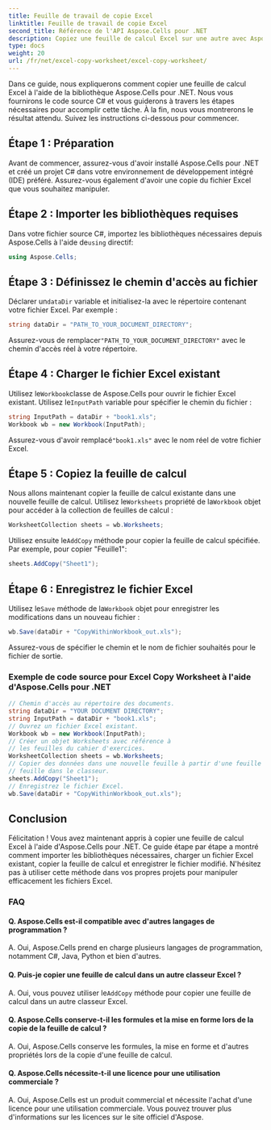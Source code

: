 ```yaml
---
title: Feuille de travail de copie Excel
linktitle: Feuille de travail de copie Excel
second_title: Référence de l'API Aspose.Cells pour .NET
description: Copiez une feuille de calcul Excel sur une autre avec Aspose.Cells pour .NET.
type: docs
weight: 20
url: /fr/net/excel-copy-worksheet/excel-copy-worksheet/
---
```


Dans ce guide, nous expliquerons comment copier une feuille de calcul Excel à l'aide de la bibliothèque Aspose.Cells pour .NET. Nous vous fournirons le code source C# et vous guiderons à travers les étapes nécessaires pour accomplir cette tâche. À la fin, nous vous montrerons le résultat attendu. Suivez les instructions ci-dessous pour commencer.

## Étape 1 : Préparation

Avant de commencer, assurez-vous d'avoir installé Aspose.Cells pour .NET et créé un projet C# dans votre environnement de développement intégré (IDE) préféré. Assurez-vous également d'avoir une copie du fichier Excel que vous souhaitez manipuler.

## Étape 2 : Importer les bibliothèques requises

 Dans votre fichier source C#, importez les bibliothèques nécessaires depuis Aspose.Cells à l'aide de`using` directif:

```csharp
using Aspose.Cells;
```

## Étape 3 : Définissez le chemin d'accès au fichier

 Déclarer un`dataDir` variable et initialisez-la avec le répertoire contenant votre fichier Excel. Par exemple :

```csharp
string dataDir = "PATH_TO_YOUR_DOCUMENT_DIRECTORY";
```

 Assurez-vous de remplacer`"PATH_TO_YOUR_DOCUMENT_DIRECTORY"` avec le chemin d'accès réel à votre répertoire.

## Étape 4 : Charger le fichier Excel existant

 Utilisez le`Workbook`classe de Aspose.Cells pour ouvrir le fichier Excel existant. Utilisez le`InputPath` variable pour spécifier le chemin du fichier :

```csharp
string InputPath = dataDir + "book1.xls";
Workbook wb = new Workbook(InputPath);
```

 Assurez-vous d'avoir remplacé`"book1.xls"` avec le nom réel de votre fichier Excel.

## Étape 5 : Copiez la feuille de calcul

 Nous allons maintenant copier la feuille de calcul existante dans une nouvelle feuille de calcul. Utilisez le`Worksheets` propriété de la`Workbook` objet pour accéder à la collection de feuilles de calcul :

```csharp
WorksheetCollection sheets = wb.Worksheets;
```

 Utilisez ensuite le`AddCopy` méthode pour copier la feuille de calcul spécifiée. Par exemple, pour copier "Feuille1":

```csharp
sheets.AddCopy("Sheet1");
```

## Étape 6 : Enregistrez le fichier Excel

 Utilisez le`Save` méthode de la`Workbook` objet pour enregistrer les modifications dans un nouveau fichier :

```csharp
wb.Save(dataDir + "CopyWithinWorkbook_out.xls");
```

Assurez-vous de spécifier le chemin et le nom de fichier souhaités pour le fichier de sortie.

### Exemple de code source pour Excel Copy Worksheet à l'aide d'Aspose.Cells pour .NET 

```csharp
// Chemin d'accès au répertoire des documents.
string dataDir = "YOUR DOCUMENT DIRECTORY";
string InputPath = dataDir + "book1.xls";
// Ouvrez un fichier Excel existant.
Workbook wb = new Workbook(InputPath);
// Créer un objet Worksheets avec référence à
// les feuilles du cahier d'exercices.
WorksheetCollection sheets = wb.Worksheets;
// Copier des données dans une nouvelle feuille à partir d'une feuille existante
// feuille dans le classeur.
sheets.AddCopy("Sheet1");
// Enregistrez le fichier Excel.
wb.Save(dataDir + "CopyWithinWorkbook_out.xls");
```

## Conclusion

Félicitation ! Vous avez maintenant appris à copier une feuille de calcul Excel à l'aide d'Aspose.Cells pour .NET. Ce guide étape par étape a montré comment importer les bibliothèques nécessaires, charger un fichier Excel existant, copier la feuille de calcul et enregistrer le fichier modifié. N'hésitez pas à utiliser cette méthode dans vos propres projets pour manipuler efficacement les fichiers Excel.

### FAQ

#### Q. Aspose.Cells est-il compatible avec d'autres langages de programmation ?

A. Oui, Aspose.Cells prend en charge plusieurs langages de programmation, notamment C#, Java, Python et bien d'autres.

#### Q. Puis-je copier une feuille de calcul dans un autre classeur Excel ?

A.  Oui, vous pouvez utiliser le`AddCopy` méthode pour copier une feuille de calcul dans un autre classeur Excel.

#### Q. Aspose.Cells conserve-t-il les formules et la mise en forme lors de la copie de la feuille de calcul ?

A. Oui, Aspose.Cells conserve les formules, la mise en forme et d'autres propriétés lors de la copie d'une feuille de calcul.

#### Q. Aspose.Cells nécessite-t-il une licence pour une utilisation commerciale ?

A. Oui, Aspose.Cells est un produit commercial et nécessite l'achat d'une licence pour une utilisation commerciale. Vous pouvez trouver plus d'informations sur les licences sur le site officiel d'Aspose.